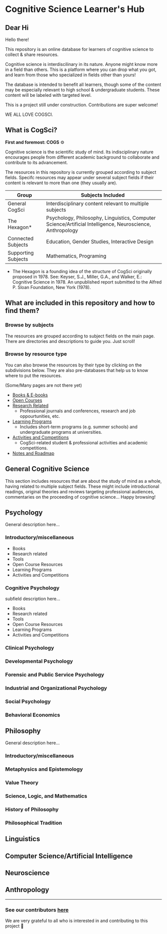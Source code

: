 # Cognitive Science Learner's Hub
## Dear Hi
Hello there!

This repository is an online database for learners of cognitive science to collect &amp; share resources. 

Cognitive science is interdiscilinary in its nature. Anyone might know more in a field than others. This is a platform where you can drop what you got, and learn from those who specialized in fields other than yours!

The database is intended to benefit all learners, though some of the content may be especially relevant to high school &amp; undergraduate students. These content will be labeled with targeted level.

This is a project still under construction. Contributions are super welcome! 

WE ALL LOVE COGSCI.



## What is CogSci? 

**First and foremost: COGS** ⚙️

Cognitive science is the scientific study of mind. Its indisciplinary nature encourages people from different academic background to collaborate and contribute to its advancement.

The resources in this repository is currently grouped according to subject fields. Specifc resources may appear under several subject fields if their content is relevant to more than one (they usually are).

|Group|Subjects Included|
|---|---|
|General CogSci|Interdisciplinary content relevant to multiple subjects|
|The Hexagon*|Psychology, Philosophy, Linguistics, Computer Science/Artificial Intelligence, Neuroscience, Anthropology|
|Connected Subjects|Education, Gender Studies, Interactive Design|
|Supporting Subjects|Mathematics, Programing|

* The Hexagon is a founding idea of the structure of CogSci originally proposed in 1978. See: Keyser, S.J., Miller, G.A., and Walker, E.: Cognitive Science in 1978. An unpublished report submitted to the Alfred P. Sloan Foundation, New York (1978).



## What are included in this repository and how to find them? 

### Browse by subjects

The resources are grouped according to subject fields on the main page. There are directories and descriptions to guide you. Just scroll!

### Browse by resource type

You can also browse the resources by their type by clicking on the subdivisions below. They are also pre-databases that help us to know where to put the resources.

(Some/Many pages are not there yet)
* [Books & E-books](./BOOKS.md)
* [Open Courses](./COURSES.md)
* [Research Related](./RESEARCH.md) 
  * Professional journals and conferences, research and job oppourtunities, etc. 
* [Learning Programs](./PROGRAMS.md)
  * Includes short-term programs (e.g. summer schools) and undergraduate programs at universities.
* [Activities and Competitions](./ACTIVITIES.md)
  * CogSci-related student & professional activities and academic competitions.
* [Notes and Roadmap](./ROUTES.md)



## General Cognitive Science
This section includes resources that are about the study of mind as a whole, having related to multiple subject fields. These might include introductional readings, original theories and reviews targeting professional audiences, commentaries on the proceeding of cognitive science... Happy browsing!

## Psychology
General description here...

### Introductory/miscellaneous

* Books
* Research related
* Tools
* Open Course Resources
* Learning Programs
* Activities and Competitions

### Cognitive Psychology
subfield description here...
* Books
* Research related
* Tools
* Open Course Resources
* Learning Programs
* Activities and Competitions

### Clinical Psychology

### Developmental Psychology

### Forensic and Public Service Psychology

### Industrial and Organizational Psychology

### Social Psychology

### Behavioral Economics

## Philosophy
General description here...

### Introductory/miscellaneous

### Metaphysics and Epistemology

### Value Theory

### Science, Logic, and Mathematics

### History of Philosophy

### Philosophical Tradition


## Linguistics


## Computer Science/Artificial Intelligence


## Neuroscience


## Anthropology


---
### See our contributors [here](./CONTRIBUTORS.md)
We are very grateful to all who is interested in and contributing to this project 🥺


